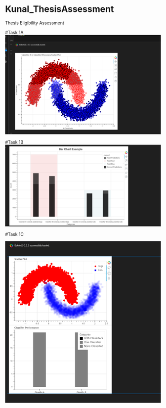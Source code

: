 # Kunal_ThesisAssessment
Thesis Eligibility Assessment 


#Task 1A
![Task 1a](https://github.com/Kunal2091079/Kunal_ThesisAssessment/blob/main/1.%20.png?raw=true)

#Task 1B
![Task 1b](https://github.com/Kunal2091079/Kunal_ThesisAssessment/blob/main/2.%20.png?raw=true)


#Task 1C

![Task 1c](https://github.com/Kunal2091079/Kunal_ThesisAssessment/blob/main/3.%20.png?raw=true)

